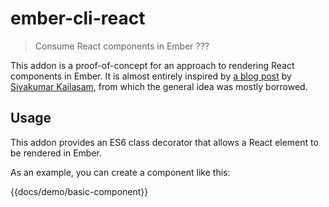 ember-cli-react
==============================================================================
> Consume React components in Ember ???

This addon is a proof-of-concept for an approach to rendering React components in Ember. It is almost entirely inspired by [a blog post][blog-post] by [Sivakumar Kailasam][sivakumar], from which the general idea was mostly borrowed.

Usage
------------------------------------------------------------------------------

This addon provides an ES6 class decorator that allows a React element to be rendered in Ember.

As an example, you can create a component like this:


{{docs/demo/basic-component}}

[blog-post]: https://medium.com/@sivakumar_k/using-react-components-in-your-ember-app-8f7805d409b0
[sivakumar]: https://github.com/sivakumar-kailasam
